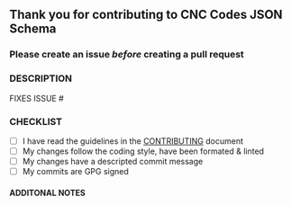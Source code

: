 ## Thank you for contributing to CNC Codes JSON Schema

### Please create an issue _before_ creating a pull request

### DESCRIPTION

<!-- PUT GENERAL DESRIPTION OF PULL REQUEST HERE -->

FIXES ISSUE # <!-- PUT ISSUE NUMBER HERE -->

### CHECKLIST

<!-- Please check off the following -->

- [ ] I have read the guidelines in the [CONTRIBUTING](https://github.com/appliedengdesign/cnccodes-json-schema/blob/master/CONTRIBUTING.md) document
- [ ] My changes follow the coding style, have been formated & linted
- [ ] My changes have a descripted commit message
- [ ] My commits are GPG signed

#### ADDITONAL NOTES

<!-- Put any additional notes in here -->